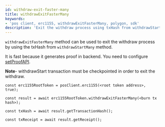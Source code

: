 ```yaml
---
id: withdraw-exit-faster-many
title: withdrawExitFasterMany
keywords: 
- 'pos client, erc1155, withdrawExitFasterMany, polygon, sdk'
description: 'Exit the withdraw process using txHash from withdrawStartMany.'
---
```


`withdrawExitFasterMany` method can be used to exit the withdraw process by using the txHash from `withdrawStartMany` method.

It is fast because it generates proof in backend. You need to configure [setProofAPI](/docs/tools/matic-js/set-proof-api).


**Note**- withdrawStart transaction must be checkpointed in order to exit the withdraw.

```
const erc1155RootToken = posClient.erc1155(<root token address>, true);

const result = await erc1155RootToken.withdrawExitFasterMany(<burn tx hash>);

const txHash = await result.getTransactionHash();

const txReceipt = await result.getReceipt();

```
